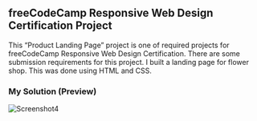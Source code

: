 ## freeCodeCamp Responsive Web Design Certification Project
This “Product Landing Page” project is one of required projects for freeCodeCamp Responsive Web Design Certification. There are some submission requirements for this project. I built a landing page for flower shop. This was done using HTML and CSS.

### My Solution (Preview)
![Screenshot4](https://user-images.githubusercontent.com/109781035/234281018-597119ae-a488-4aa0-ab11-cef2500faa5c.png)
